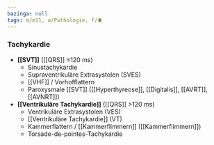 ```yaml
---
bazinga: null
tags: m/m11, a/Pathologie, f/🫀
---
```

### Tachykardie
- **[[SVT]]** ([[QRS]] ≤120 ms)
	- Sinustachykardie
	- Supraventrikuläre Extrasystolen (SVES)
	- [[VHF]] / Vorhofflattern
	- Paroxysmale [[SVT]] ([[Hyperthyreose]], [[Digitalis]], [[AVRT]], [[AVNRT]])
- **[[Ventrikuläre Tachykardie]]** ([[QRS]] >120 ms)
	- Ventrikuläre Extrasystolen (VES)
	- [[Ventrikuläre Tachykardie]] (VT)
	- Kammerflattern / [[Kammerflimmern]] ([[Kammerflimmern]])
	- Torsade-de-pointes-Tachykardie